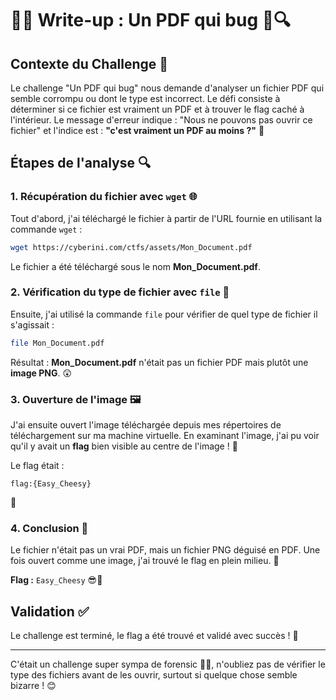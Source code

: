 
# 🕵️‍♂️ Write-up : Un PDF qui bug 📄🔍

## Contexte du Challenge 🚀
Le challenge "Un PDF qui bug" nous demande d'analyser un fichier PDF qui semble corrompu ou dont le type est incorrect. Le défi consiste à déterminer si ce fichier est vraiment un PDF et à trouver le flag caché à l'intérieur. Le message d'erreur indique : "Nous ne pouvons pas ouvrir ce fichier" et l'indice est : **"c'est vraiment un PDF au moins ?"** 🤔

## Étapes de l'analyse 🔍

### 1. Récupération du fichier avec `wget` 🌐
Tout d'abord, j'ai téléchargé le fichier à partir de l'URL fournie en utilisant la commande `wget` :
```bash
wget https://cyberini.com/ctfs/assets/Mon_Document.pdf
```
Le fichier a été téléchargé sous le nom **Mon_Document.pdf**.

### 2. Vérification du type de fichier avec `file` 🧐
Ensuite, j'ai utilisé la commande `file` pour vérifier de quel type de fichier il s'agissait :
```bash
file Mon_Document.pdf
```
Résultat : **Mon_Document.pdf** n'était pas un fichier PDF mais plutôt une **image PNG**. 😲

### 3. Ouverture de l'image 🖼️
J'ai ensuite ouvert l'image téléchargée depuis mes répertoires de téléchargement sur ma machine virtuelle. En examinant l'image, j'ai pu voir qu'il y avait un **flag** bien visible au centre de l'image ! 🎯

Le flag était : 
```
flag:{Easy_Cheesy}
```
🍰

### 4. Conclusion 🎉
Le fichier n'était pas un vrai PDF, mais un fichier PNG déguisé en PDF. Une fois ouvert comme une image, j'ai trouvé le flag en plein milieu. 🎉

**Flag :** `Easy_Cheesy` 😎🍕

## Validation ✅
Le challenge est terminé, le flag a été trouvé et validé avec succès ! 💪

---
C'était un challenge super sympa de forensic 🕵️‍♀️, n'oubliez pas de vérifier le type des fichiers avant de les ouvrir, surtout si quelque chose semble bizarre ! 😊
